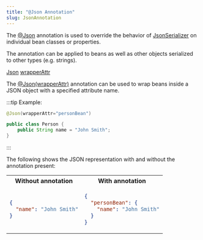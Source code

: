 ```yaml
---
title: "@Json Annotation"
slug: JsonAnnotation
---
```


The <a href="/site/apidocs/org/apache/juneau/json/annotation/Json.html" target="_blank">@Json</a> annotation is used to override the behavior of <a href="/site/apidocs/org/apache/juneau/json/JsonSerializer.html" target="_blank">JsonSerializer</a> on individual bean classes or properties.

The annotation can be applied to beans as well as other objects serialized to other types (e.g. strings).

<tree>
<node-0><java-annotation><a href="/site/apidocs/org/apache/juneau/json/annotation/Json.html" target="_blank">Json</a></java-annotation></node-0>
<node-1><java-method-annotation><a href="/site/apidocs/org/apache/juneau/json/annotation/Json.html#wrapperAttr()" target="_blank">wrapperAttr</a></java-method-annotation></node-1>
</tree>

The <a href="/site/apidocs/org/apache/juneau/json/annotation/Json.html#wrapperAttr()" target="_blank">@Json(wrapperAttr)</a> annotation can be used
to wrap beans inside a JSON object with a specified attribute name.

:::tip Example:
```java
@Json(wrapperAttr="personBean")

public class Person {
    public String name = "John Smith";
}
```
:::

The following shows the JSON representation with and without the annotation present:

<table class="code-table">
<tr>
<th>Without annotation</th>
<th>With annotation</th>
</tr>
<tr>
<td>

```json
{
  "name": "John Smith"
}
```

</td>
<td>

```json
{
  "personBean": {
    "name": "John Smith"
  }
}
```

</td>
</tr>
</table>